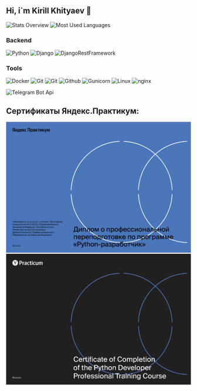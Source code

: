 ## Hi, i`m Kirill Khityaev 👋

![Stats Overview](https://github-readme-stats.vercel.app/api?username=khitK0101&show_icons=true&title_color=F8F8FF&icon_color=6A5ACD&text_color=FFFAFA&bg_color=151515)
![Most Used Languages](https://github-readme-stats.vercel.app/api/top-langs/?username=khitK0101&title_color=F8F8FF&icon_color=6A5ACD&text_color=FFFAFA&bg_color=151515&layout=compact)

### Backend

![Python](https://img.shields.io/badge/-Python-000?&logo=Python)
![Django](https://img.shields.io/badge/-Django-000?&logo=Django)
![DjangoRestFramework](https://img.shields.io/badge/-Django_Rest_Framework-000?&logo=Django)

### Tools

![Docker](https://img.shields.io/badge/-Docker-000?&logo=Docker)
![Git](https://img.shields.io/badge/-Git-000?&logo=Git)
![Git](https://img.shields.io/badge/-VisualStudioCode-000?&logo=VisualStudioCode)
![Github](https://img.shields.io/badge/-Github-000?&logo=Github)
![Gunicorn](https://img.shields.io/badge/-Gunicorn-000?&logo=Gunicorn)
![Linux](https://img.shields.io/badge/-Linux-000?&logo=Linux)
![nginx](https://img.shields.io/badge/-nginx-000?&logo=nginx)
<!-- ![Postman](https://img.shields.io/badge/-Postman-000?&logo=Postman) -->
![Telegram Bot Api](https://img.shields.io/badge/-TelegramBotApi-000?&logo=telegram)
<!--  ![Vim](https://img.shields.io/badge/-Vim-000?&logo=Vim) -->

## Сертификаты Яндекс.Практикум:

![certificateru](https://github.com/KhitK0101/KhitK0101/blob/main/Certificate/KhityaevKirillRU.jpg?&width=700?&height=300)
![certificateruen](https://github.com/KhitK0101/KhitK0101/blob/main/Certificate/KhityaevKirillEN.jpg?&width=700?&height=300)

<!--
Here are some ideas to get you started:

- 🔭 I’m currently working on ...
- 🌱 I’m currently learning ...
- 👯 I’m looking to collaborate on ...
- 🤔 I’m looking for help with ...
- 💬 Ask me about ...
- 📫 How to reach me: ...
- 😄 Pronouns: ...
- ⚡ Fun fact: ...
-->
